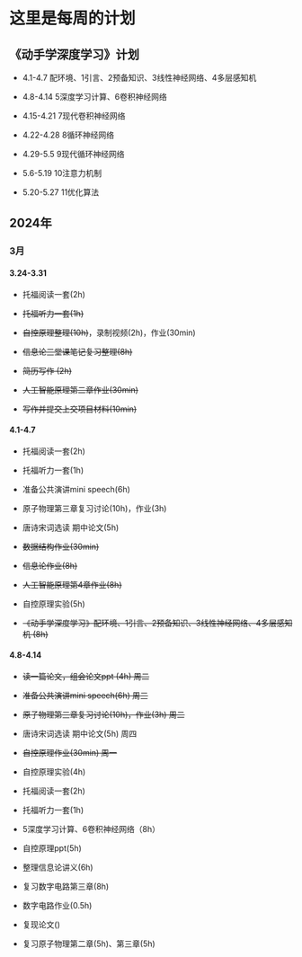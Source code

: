 # 这里是每周的计划
## 《动手学深度学习》计划
- 4.1-4.7 配环境、1引言、2预备知识、3线性神经网络、4多层感知机

- 4.8-4.14 5深度学习计算、6卷积神经网络

- 4.15-4.21 7现代卷积神经网络

- 4.22-4.28 8循环神经网络

- 4.29-5.5 9现代循环神经网络

- 5.6-5.19 10注意力机制

- 5.20-5.27 11优化算法

## 2024年
### 3月
#### 3.24-3.31
- 托福阅读一套(2h)

- ~~托福听力一套(1h)~~

- ~~自控原理整理(10h)~~，录制视频(2h)，作业(30min)

- ~~信息论三堂课笔记复习整理(8h)~~

- ~~简历写作 (2h)~~

- ~~人工智能原理第二章作业(30min)~~

- ~~写作并提交上交项目材料(10min)~~

#### 4.1-4.7
- 托福阅读一套(2h)

- 托福听力一套(1h)

- 准备公共演讲mini speech(6h)

- 原子物理第三章复习讨论(10h)，作业(3h)

- 唐诗宋词选读 期中论文(5h)

- ~~数据结构作业(30min)~~ 

- ~~信息论作业(8h)~~

- ~~人工智能原理第4章作业(8h)~~

- 自控原理实验(5h)

- ~~《动手学深度学习》配环境、1引言、2预备知识、3线性神经网络、4多层感知机 (8h)~~

#### 4.8-4.14
- ~~读一篇论文，组会论文ppt (4h) 周二~~

- ~~准备公共演讲mini speech(6h) 周三~~

- ~~原子物理第三章复习讨论(10h)，作业(3h)  周二~~

- 唐诗宋词选读 期中论文(5h) 周四

- ~~自控原理作业(30min) 周一~~

- 自控原理实验(4h)

- 托福阅读一套(2h)

- 托福听力一套(1h)

- 5深度学习计算、6卷积神经网络（8h）

- 自控原理ppt(5h)

- 整理信息论讲义(6h)

- 复习数字电路第三章(8h)

- 数字电路作业(0.5h)

- 复现论文()

- 复习原子物理第二章(5h)、第三章(5h)